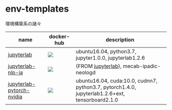 # env-templates
環境構築系の諸々

| name                                     | docker-hub                                                   | description                                                  |
| ---------------------------------------- | ------------------------------------------------------------ | ------------------------------------------------------------ |
| [jupyterlab](./jupyterlab)               | <a href='https://hub.docker.com/r/syunyooo/jupyterlab'> ![](https://img.shields.io/docker/cloud/build/syunyooo/jupyterlab.svg?logo=docker&logoColor=white&style=for-the-badge)</a> | ubuntu16.04, python3.7, jupyter1.0.0, jupyterlab1.2.6        |
| [jupyterlab-nlp-ja](./jupyterlab-nlp-ja) | <a href='https://hub.docker.com/r/syunyooo/jupyterlab-nlp-ja'> ![](https://img.shields.io/docker/cloud/build/syunyooo/jupyterlab-nlp-ja.svg?logo=docker&logoColor=white&style=for-the-badge)</a> | (FROM [jupyterlab](https://github.com/shunyooo/env-templates/tree/master/jupyterlab)), mecab-ipadic-neologd |
| [jupyterlab-pytorch-nvidia](./jupyterlab-pytorch-nvidia)       | <a href='https://hub.docker.com/r/syunyooo/jupyterlab-pytorch-nvidia'> ![](https://img.shields.io/docker/cloud/build/syunyooo/jupyterlab-pytorch-nvidia.svg?logo=docker&logoColor=white&style=for-the-badge)</a> | ubuntu16.04, cuda:10.0, cudnn7, python3.7, pytorch1.4.0, jupyterlab1.2.6+ext, tensorboard2.1.0 |

